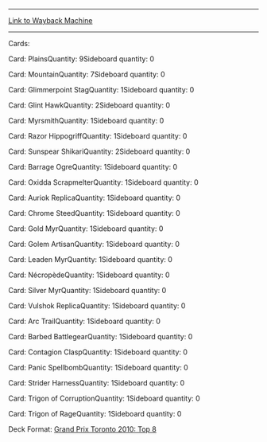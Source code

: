 
---
[Link to Wayback Machine](https://web.archive.org/web/20150719072045/http://magic.wizards.com/en/articles/decks/brad-nelson-grand-prix-toronto-2010-top-8-2015-01-28)

[_metadata_:generator]:- "Drupal 7 (http://drupal.org)"
[_metadata_:node]:- "342121"
[_metadata_:publish_date]:- "2015-01-28"
[_metadata_:source]:- "article"
[_metadata_:title]:- "Brad Nelson - Grand Prix Toronto 2010: Top 8"
[_metadata_:wayback_capture_timestamp]:- "2015-07-19 07:20:45"
[_metadata_:wayback_raw_url]:- "https://web.archive.org/web/20150719072045id_/http://magic.wizards.com/en/articles/decks/brad-nelson-grand-prix-toronto-2010-top-8-2015-01-28"
[_metadata_:wayback_url]:- "http://magic.wizards.com/en/articles/decks/brad-nelson-grand-prix-toronto-2010-top-8-2015-01-28"
---





Cards: 

Card: PlainsQuantity: 9Sideboard quantity: 0 



Card: MountainQuantity: 7Sideboard quantity: 0 



Card: Glimmerpoint StagQuantity: 1Sideboard quantity: 0 



Card: Glint HawkQuantity: 2Sideboard quantity: 0 



Card: MyrsmithQuantity: 1Sideboard quantity: 0 



Card: Razor HippogriffQuantity: 1Sideboard quantity: 0 



Card: Sunspear ShikariQuantity: 2Sideboard quantity: 0 



Card: Barrage OgreQuantity: 1Sideboard quantity: 0 



Card: Oxidda ScrapmelterQuantity: 1Sideboard quantity: 0 



Card: Auriok ReplicaQuantity: 1Sideboard quantity: 0 



Card: Chrome SteedQuantity: 1Sideboard quantity: 0 



Card: Gold MyrQuantity: 1Sideboard quantity: 0 



Card: Golem ArtisanQuantity: 1Sideboard quantity: 0 



Card: Leaden MyrQuantity: 1Sideboard quantity: 0 



Card: NécropèdeQuantity: 1Sideboard quantity: 0 



Card: Silver MyrQuantity: 1Sideboard quantity: 0 



Card: Vulshok ReplicaQuantity: 1Sideboard quantity: 0 



Card: Arc TrailQuantity: 1Sideboard quantity: 0 



Card: Barbed BattlegearQuantity: 1Sideboard quantity: 0 



Card: Contagion ClaspQuantity: 1Sideboard quantity: 0 



Card: Panic SpellbombQuantity: 1Sideboard quantity: 0 



Card: Strider HarnessQuantity: 1Sideboard quantity: 0 



Card: Trigon of CorruptionQuantity: 1Sideboard quantity: 0 



Card: Trigon of RageQuantity: 1Sideboard quantity: 0 

Deck Format: [Grand Prix Toronto 2010: Top 8](/en/deck-format/grand-prix-toronto-2010-top-8)


 

 
